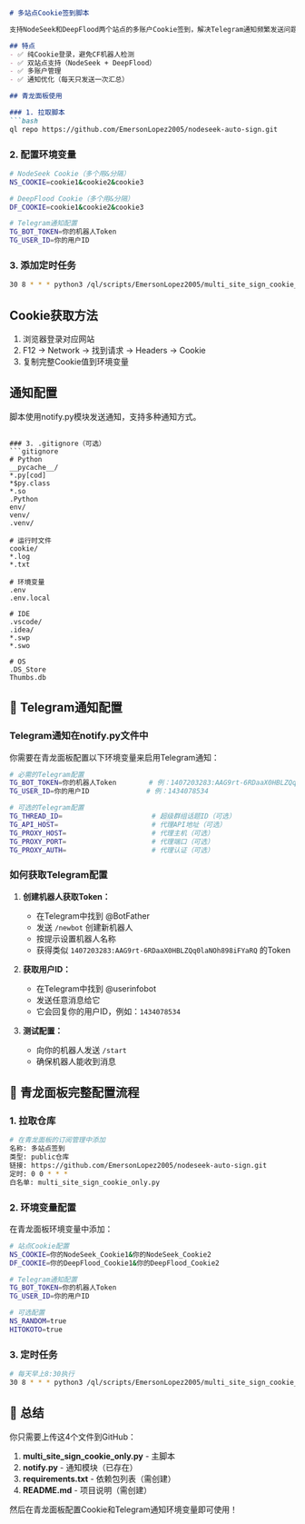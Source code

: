 ```markdown
# 多站点Cookie签到脚本

支持NodeSeek和DeepFlood两个站点的多账户Cookie签到，解决Telegram通知频繁发送问题。

## 特点
- ✅ 纯Cookie登录，避免CF机器人检测
- ✅ 双站点支持（NodeSeek + DeepFlood）
- ✅ 多账户管理
- ✅ 通知优化（每天只发送一次汇总）

## 青龙面板使用

### 1. 拉取脚本
```bash
ql repo https://github.com/EmersonLopez2005/nodeseek-auto-sign.git
```

### 2. 配置环境变量
```bash
# NodeSeek Cookie（多个用&分隔）
NS_COOKIE=cookie1&cookie2&cookie3

# DeepFlood Cookie（多个用&分隔）
DF_COOKIE=cookie1&cookie2&cookie3

# Telegram通知配置
TG_BOT_TOKEN=你的机器人Token
TG_USER_ID=你的用户ID
```

### 3. 添加定时任务
```bash
30 8 * * * python3 /ql/scripts/EmersonLopez2005/multi_site_sign_cookie_only.py
```

## Cookie获取方法
1. 浏览器登录对应网站
2. F12 → Network → 找到请求 → Headers → Cookie
3. 复制完整Cookie值到环境变量

## 通知配置
脚本使用notify.py模块发送通知，支持多种通知方式。
```

### 3. .gitignore（可选）
```gitignore
# Python
__pycache__/
*.py[cod]
*$py.class
*.so
.Python
env/
venv/
.venv/

# 运行时文件
cookie/
*.log
*.txt

# 环境变量
.env
.env.local

# IDE
.vscode/
.idea/
*.swp
*.swo

# OS
.DS_Store
Thumbs.db
```

## 🔔 Telegram通知配置

### Telegram通知在notify.py文件中

你需要在青龙面板配置以下环境变量来启用Telegram通知：

```bash
# 必需的Telegram配置
TG_BOT_TOKEN=你的机器人Token        # 例：1407203283:AAG9rt-6RDaaX0HBLZQq0laNOh898iFYaRQ
TG_USER_ID=你的用户ID              # 例：1434078534

# 可选的Telegram配置
TG_THREAD_ID=                      # 超级群组话题ID（可选）
TG_API_HOST=                       # 代理API地址（可选）
TG_PROXY_HOST=                     # 代理主机（可选）
TG_PROXY_PORT=                     # 代理端口（可选）
TG_PROXY_AUTH=                     # 代理认证（可选）
```

### 如何获取Telegram配置

1. **创建机器人获取Token：**
   - 在Telegram中找到 @BotFather
   - 发送 `/newbot` 创建新机器人
   - 按提示设置机器人名称
   - 获得类似 `1407203283:AAG9rt-6RDaaX0HBLZQq0laNOh898iFYaRQ` 的Token

2. **获取用户ID：**
   - 在Telegram中找到 @userinfobot
   - 发送任意消息给它
   - 它会回复你的用户ID，例如：`1434078534`

3. **测试配置：**
   - 向你的机器人发送 `/start`
   - 确保机器人能收到消息

## 🚀 青龙面板完整配置流程

### 1. 拉取仓库
```bash
# 在青龙面板的订阅管理中添加
名称: 多站点签到
类型: public仓库
链接: https://github.com/EmersonLopez2005/nodeseek-auto-sign.git
定时: 0 0 * * *
白名单: multi_site_sign_cookie_only.py
```

### 2. 环境变量配置
在青龙面板环境变量中添加：

```bash
# 站点Cookie配置
NS_COOKIE=你的NodeSeek_Cookie1&你的NodeSeek_Cookie2
DF_COOKIE=你的DeepFlood_Cookie1&你的DeepFlood_Cookie2

# Telegram通知配置
TG_BOT_TOKEN=你的机器人Token
TG_USER_ID=你的用户ID

# 可选配置
NS_RANDOM=true
HITOKOTO=true
```

### 3. 定时任务
```bash
# 每天早上8:30执行
30 8 * * * python3 /ql/scripts/EmersonLopez2005/multi_site_sign_cookie_only.py
```

## 📝 总结

你只需要上传这4个文件到GitHub：
1. **multi_site_sign_cookie_only.py** - 主脚本
2. **notify.py** - 通知模块（已存在）
3. **requirements.txt** - 依赖包列表（需创建）
4. **README.md** - 项目说明（需创建）

然后在青龙面板配置Cookie和Telegram通知环境变量即可使用！
